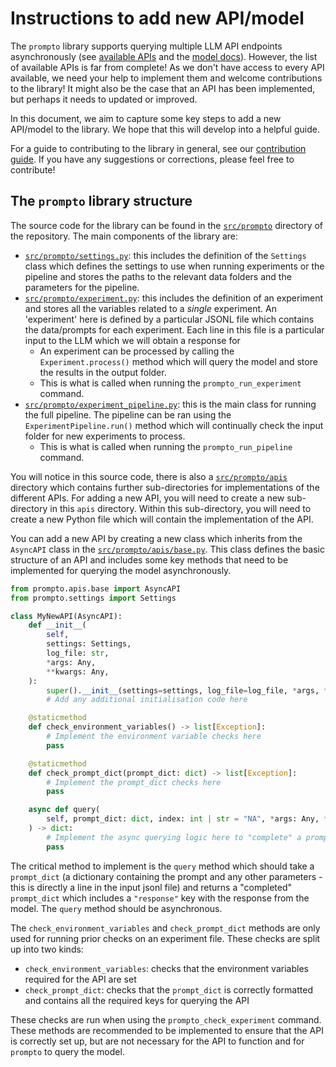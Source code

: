 # Instructions to add new API/model

The `prompto` library supports querying multiple LLM API endpoints asynchronously (see [available APIs](./../README.md#available-apis-and-models) and the [model docs](./models.md)). However, the list of available APIs is far from complete! As we don't have access to every API available, we need your help to implement them and welcome contributions to the library! It might also be the case that an API has been implemented, but perhaps it needs to updated or improved.

In this document, we aim to capture some key steps to add a new API/model to the library. We hope that this will develop into a helpful guide.

For a guide to contributing to the library in general, see our [contribution guide](./contribution.md). If you have any suggestions or corrections, please feel free to contribute!

## The `prompto` library structure

The source code for the library can be found in the [`src/prompto`](https://github.com/alan-turing-institute/prompto/tree/main/src/prompto) directory of the repository. The main components of the library are:
* [`src/prompto/settings.py`](https://github.com/alan-turing-institute/prompto/blob/main/src/prompto/settings.py): this includes the definition of the `Settings` class which defines the settings to use when running experiments or the pipeline and stores the paths to the relevant data folders and the parameters for the pipeline.
* [`src/prompto/experiment.py`](https://github.com/alan-turing-institute/prompto/blob/main/src/prompto/experiment.py): this includes the definition of an experiment and stores all the variables related to a _single_ experiment. An 'experiment' here is defined by a particular JSONL file which contains the data/prompts for each experiment. Each line in this file is a particular input to the LLM which we will obtain a response for
    * An experiment can be processed by calling the `Experiment.process()` method which will query the model and store the results in the output folder.
    * This is what is called when running the `prompto_run_experiment` command.
* [`src/prompto/experiment_pipeline.py`](https://github.com/alan-turing-institute/prompto/blob/main/src/prompto/experiment_pipeline.py): this is the main class for running the full pipeline. The pipeline can be ran using the `ExperimentPipeline.run()` method which will continually check the input folder for new experiments to process.
    * This is what is called when running the `prompto_run_pipeline` command.

You will notice in this source code, there is also a [`src/prompto/apis`](https://github.com/alan-turing-institute/prompto/tree/main/src/prompto/apis) directory which contains further sub-directories for implementations of the different APIs. For adding a new API, you will need to create a new sub-directory in this `apis` directory. Within this sub-directory, you will need to create a new Python file which will contain the implementation of the API.

You can add a new API by creating a new class which inherits from the `AsyncAPI` class in the [`src/prompto/apis/base.py`](https://github.com/alan-turing-institute/prompto/blob/main/src/prompto/apis/base.py). This class defines the basic structure of an API and includes some key methods that need to be implemented for querying the model asynchronously.

```python
from prompto.apis.base import AsyncAPI
from prompto.settings import Settings

class MyNewAPI(AsyncAPI):
    def __init__(
        self,
        settings: Settings,
        log_file: str,
        *args: Any,
        **kwargs: Any,
    ):
        super().__init__(settings=settings, log_file=log_file, *args, **kwargs)
        # Add any additional initialisation code here

    @staticmethod
    def check_environment_variables() -> list[Exception]:
        # Implement the environment variable checks here
        pass

    @staticmethod
    def check_prompt_dict(prompt_dict: dict) -> list[Exception]:
        # Implement the prompt_dict checks here
        pass

    async def query(
        self, prompt_dict: dict, index: int | str = "NA", *args: Any, **kwargs: Any
    ) -> dict:
        # Implement the async querying logic here to "complete" a prompt_dict
        pass
```

The critical method to implement is the `query` method which should take a `prompt_dict` (a dictionary containing the prompt and any other parameters - this is directly a line in the input jsonl file) and returns a "completed" `prompt_dict` which includes a `"response"` key with the response from the model. The `query` method should be asynchronous.

The `check_environment_variables` and `check_prompt_dict` methods are only used for running prior checks on an experiment file. These checks are split up into two kinds:

* `check_environment_variables`: checks that the environment variables required for the API are set
* `check_prompt_dict`: checks that the `prompt_dict` is correctly formatted and contains all the required keys for querying the API

These checks are run when using the `prompto_check_experiment` command. These methods are recommended to be implemented to ensure that the API is correctly set up, but are not necessary for the API to function and for `prompto` to query the model.
